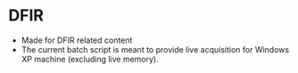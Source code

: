 # DFIR
- Made for DFIR related content
- The current batch script is meant to provide live acquisition for Windows XP machine (excluding live memory).
